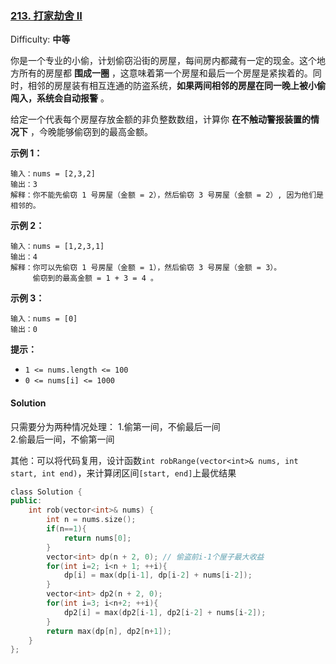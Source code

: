 ### [213\. 打家劫舍 II](https://leetcode-cn.com/problems/house-robber-ii/)

Difficulty: **中等**


你是一个专业的小偷，计划偷窃沿街的房屋，每间房内都藏有一定的现金。这个地方所有的房屋都 **围成一圈** ，这意味着第一个房屋和最后一个房屋是紧挨着的。同时，相邻的房屋装有相互连通的防盗系统，**如果两间相邻的房屋在同一晚上被小偷闯入，系统会自动报警** 。

给定一个代表每个房屋存放金额的非负整数数组，计算你 **在不触动警报装置的情况下** ，今晚能够偷窃到的最高金额。

**示例 1：**

```
输入：nums = [2,3,2]
输出：3
解释：你不能先偷窃 1 号房屋（金额 = 2），然后偷窃 3 号房屋（金额 = 2）, 因为他们是相邻的。
```

**示例 2：**

```
输入：nums = [1,2,3,1]
输出：4
解释：你可以先偷窃 1 号房屋（金额 = 1），然后偷窃 3 号房屋（金额 = 3）。
     偷窃到的最高金额 = 1 + 3 = 4 。
```

**示例 3：**

```
输入：nums = [0]
输出：0
```

**提示：**

*   `1 <= nums.length <= 100`
*   `0 <= nums[i] <= 1000`


#### Solution

只需要分为两种情况处理：
1.偷第一间，不偷最后一间  
2.偷最后一间，不偷第一间

其他：可以将代码复用，设计函数`int robRange(vector<int>& nums, int start, int end)`，来计算闭区间`[start, end]`上最优结果

```cpp
​class Solution {
public:
    int rob(vector<int>& nums) {
        int n = nums.size();
        if(n==1){
            return nums[0];
        }
        vector<int> dp(n + 2, 0); // 偷盗前i-1个屋子最大收益
        for(int i=2; i<n + 1; ++i){
            dp[i] = max(dp[i-1], dp[i-2] + nums[i-2]);
        }
        vector<int> dp2(n + 2, 0); 
        for(int i=3; i<n+2; ++i){
            dp2[i] = max(dp2[i-1], dp2[i-2] + nums[i-2]);
        }
        return max(dp[n], dp2[n+1]);
    }
};
```